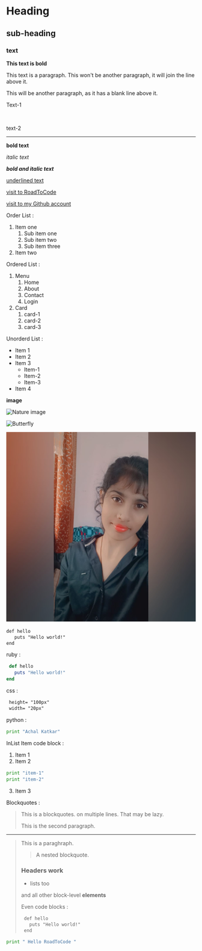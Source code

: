 # Heading
## sub-heading
### text

**This text is bold** 

This text is a paragraph.
This won't be another paragraph, it will join the line above it.

This will be another paragraph, as it has a blank line above it.

Text-1

<br/>

text-2

----

**bold text**

_italic text_

***bold and italic text***

<ins>underlined text</ins>

[visit to RoadToCode](https://www.roadtocode.org/login)

[visit to my Github account](https://github.com/achalkatkar)

Order List  :

1. Item one
   1. Sub item one
   2. Sub item two
   3. Sub item three
2. Item two

Ordered List :

  1. Menu
     1. Home
     2. About
     3. Contact
     4. Login
  2. Card
     1. card-1
     2. card-2
     3. card-3

Unorderd List :

- Item 1
- Item 2
- Item 3
   - Item-1
   - Item-2
   - Item-3
- Item 4

**image**

![Nature image](https://tse4.mm.bing.net/th?id=OIP.HxV79tFMPfBAIo0BBF-sOgHaEy&pid=Api&P=0&h=180) 

![Butterfly](https://tse2.mm.bing.net/th?id=OIP.w22IcN1qPBzPjzq-w6J1hgHaEo&pid=Api&P=0&h=180)

![Achal](/achal.jpg ) 

```
def hello
   puts "Hello world!"
end
```

ruby :

```ruby
 def hello
   puts "Hello world!"
end
```

css :

```css
 height= "100px"
 width= "20px"
```

python :

 ```python
 print "Achal Katkar"
 ```

InList Item code block :

1. Item 1
2. Item 2 
  ```python
  print "item-1"
  print "item-2"
  ```
3. Item 3


Blockquotes :

>This is a blockquotes. 
>   on multiple lines. 
That may be lazy.
>
>This is the second paragraph.

----

>This is a paraghraph.
>
> >A nested blockquote.
>
>### Headers work
>
> * lists too
>
>and all other block-level **elements**
>
>Even code blocks :
>
>      def hello
>        puts "Hello world!"
>      end


```python
print " Hello RoadToCode "
```